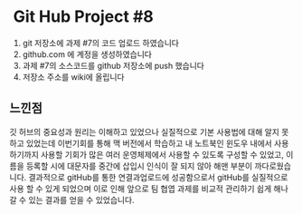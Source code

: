 #  Git Hub Project #8

1. git 저장소에 과제 #7의 코드 업로드 하였습니다
2. github.com 에 계정을 생성하였습니다
3. 과제 #7의 소스코드를 github 저장소에 push 했습니다
4. 저장소 주소를 wiki에 올립니다

## 느낀점 
깃 허브의 중요성과 원리는 이해하고 있었으나 실질적으로 기본 사용법에 대해 알지 못하고 있었는데 이번기회를 통해
맥 버전에서 학습하고 내 노트북인 윈도우 내에서 사용하기까지 사용할 기회가 많은 여러 운영체제에서 사용할 수 있도록
구성할 수 있었고, 이름을 등록할 시에 대문자를 중간에 삽입시 인식이 잘 되지 않아 해맨 부분이 까다로웠습니다. 
결과적으로 gitHub를 통한 연결과업로드에 성공함으로서 gitHub를 실질적으로 사용 할 수 있게 되었으며 이로 인해
앞으로 팀 협엽 과제를 비교적 관리하기 쉽게 해나갈 수 있는 결과를 얻을 수 있었습니다.
